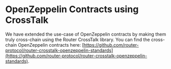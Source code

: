 # OpenZeppelin Contracts using CrossTalk

We have extended the use-case of OpenZeppelin contracts by making them truly cross-chain using the Router CrossTalk library. You can find the cross-chain OpenZeppelin contracts here: [https://github.com/router-protocol/router-crosstalk-openzeppelin-standards](https://github.com/router-protocol/router-crosstalk-openzeppelin-standards).
